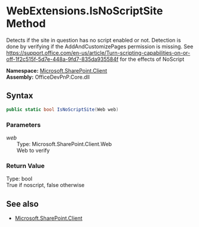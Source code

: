 # WebExtensions.IsNoScriptSite Method  
Detects if the site in question has no script enabled or not. Detection is done by verifying if the AddAndCustomizePages permission is missing. See https://support.office.com/en-us/article/Turn-scripting-capabilities-on-or-off-1f2c515f-5d7e-448a-9fd7-835da935584f for the effects of NoScript  

**Namespace:** [Microsoft.SharePoint.Client](Microsoft.SharePoint.Client.md)  
**Assembly:** OfficeDevPnP.Core.dll  
## Syntax
```C#
public static bool IsNoScriptSite(Web web)
```
### Parameters
*web*  
&emsp;&emsp;Type: Microsoft.SharePoint.Client.Web  
&emsp;&emsp;Web to verify  

### Return Value
Type: bool  
True if noscript, false otherwise

## See also
- [Microsoft.SharePoint.Client](Microsoft.SharePoint.Client.md)
